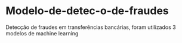 # Modelo-de-detec-o-de-fraudes
Detecção de fraudes em transferências bancárias, foram utilizados 3 modelos de machine learning 
